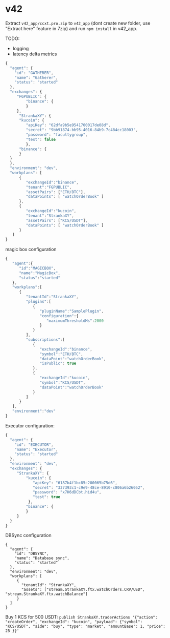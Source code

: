 # v42

Extract `v42_app/ccxt.pro.zip` to `v42_app` (dont create new folder, use "Extract here" feature in 7zip) and run `npm install` in v42_app.

TODO:
- logging
- latency delta metrics

```javascript
{
  "agent": {
    "id": "GATHERER",
    "name": "Gatherer",
    "status": "started"
  },
  "exchanges": {
     "FGPUBLIC": {
         "binance": {
         }
     },
      "StrankaXY": {
      "kucoin": {
         "apiKey": "62dfa9b5e9541700017de08d",
         "secret": "9bb91874-bb95-4016-84b9-7c484cc18003",
         "password": "facultygroup",
         "test": false
         },
      "binance": {
      }
  }
  },
  "environment": "dev",
  "workplans": [
      {
         "exchangeId":"binance",
         "tenant":"FGPUBLIC",
         "assetPairs": ["ETH/BTC"],
         "dataPoints": [ "watchOrderBook" ]
      },
      {
         "exchangeId":"kucoin",
         "tenant":"StrankaXY",
         "assetPairs": ["KCS/USDT"],
         "dataPoints": [ "watchOrderBook" ]
      }
   ]
}
```

magic box configuration

```javascript
{
   "agent":{
      "id":"MAGICBOX",
      "name":"MagicBox",
      "status":"started"
   },
   "workplans":[
      {
         "tenantId":"StrankaXY",
         "plugins":[
            {
               "pluginName":"SamplePlugin",
               "configuration":{
                  "maximumThresholdMs":2000
               }
            }
         ],
         "subscriptions":[
            {
               "exchangeId":"binance",
               "symbol":"ETH/BTC",
               "dataPoint":"watchOrderBook",
               "isPublic": true
            },
            {
               "exchangeId":"kucoin",
               "symbol":"KCS/USDT",
               "dataPoint":"watchOrderBook"
            }
         ]
      }
   ],
   "environment":"dev"
}
```

Executor configuration:
```javascript
{
  "agent": {
    "id": "EXECUTOR",
    "name": "Executor",
    "status": "started"
  },
  "environment": "dev",
  "exchanges": {
     "StrankaXY": {
         "kucoin": {
            "apiKey": "6187b4f1bc85c200065b75d6",
            "secret": "337393c1-c9e9-48ce-8910-c806a6b26052",
            "password": "x7H6dDCbt.hid4u",
            "test": true
          },
         "binance": {
         }
     }
  }
}
```

DBSync configuration
```
{
  "agent": {
    "id": "DBSYNC",
    "name": "Database sync",
    "status": "started"
  },
  "environment": "dev",
  "workplans": [
     { 
       "tenantId": "StrankaXY", 
       "assets": ["stream.StrankaXY.ftx.watchOrders.CRV/USD", "stream.StrankaXY.ftx.watchBalance"]
     }
  ]
}
```

Buy 1 KCS for 500 USDT:
`publish StrankaXY.traderActions '{"action": "createOrder", "exchangeId": "kucoin", "payload": {"symbol": "KCS/USDT", "side": "buy", "type": "market", "amountBase": 1, "price": 25 }}'`
